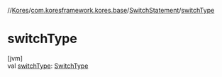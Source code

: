 //[Kores](../../../index.md)/[com.koresframework.kores.base](../index.md)/[SwitchStatement](index.md)/[switchType](switch-type.md)

# switchType

[jvm]\
val [switchType](switch-type.md): [SwitchType](../-switch-type/index.md)
